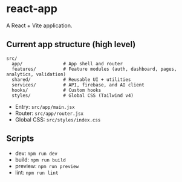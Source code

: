 # react-app

A React + Vite application.

## Current app structure (high level)

```
src/
  app/               # App shell and router
  features/          # Feature modules (auth, dashboard, pages, analytics, validation)
  shared/            # Reusable UI + utilities
  services/          # API, firebase, and AI client
  hooks/             # Custom hooks
  styles/            # Global CSS (Tailwind v4)
```

- Entry: `src/app/main.jsx`
- Router: `src/app/router.jsx`
- Global CSS: `src/styles/index.css`

## Scripts
- dev: `npm run dev`
- build: `npm run build`
- preview: `npm run preview`
- lint: `npm run lint`
